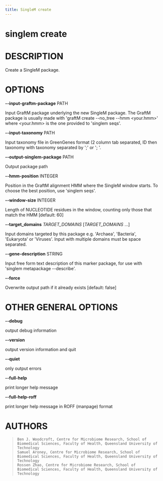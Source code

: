 ```yaml
---
title: SingleM create
---
```

# singlem create

DESCRIPTION
===========

Create a SingleM package.

OPTIONS
=======

**\--input-graftm-package** PATH

  Input GraftM package underlying the new SingleM package. The GraftM
    package is usually made with \'graftM create \--no_tree \--hmm
    \<your.hmm\>\' where \<your.hmm\> is the one provided to \'singlem
    seqs\'.

**\--input-taxonomy** PATH

  Input taxonomy file in GreenGenes format (2 column tab separated, ID
    then taxonomy with taxonomy separated by \';\' or \'; \'.

**\--output-singlem-package** PATH

  Output package path

**\--hmm-position** INTEGER

  Position in the GraftM alignment HMM where the SingleM window
    starts. To choose the best position, use \'singlem seqs\'.

**\--window-size** INTEGER

  Length of NUCLEOTIDE residues in the window, counting only those
    that match the HMM [default: 60]

**\--target_domains** *TARGET_DOMAINS* [*TARGET_DOMAINS* \...]

  Input domains targeted by this package e.g. \'Archaea\',
    \'Bacteria\', \'Eukaryota\' or \'Viruses\'. Input with multiple
    domains must be space separated.

**\--gene-description** STRING

  Input free form text description of this marker package, for use
    with \'singlem metapackage \--describe\'.

**\--force**

  Overwrite output path if it already exists [default: false]

OTHER GENERAL OPTIONS
=====================

**\--debug**

  output debug information

**\--version**

  output version information and quit

**\--quiet**

  only output errors

**\--full-help**

  print longer help message

**\--full-help-roff**

  print longer help message in ROFF (manpage) format

AUTHORS
=======

>     Ben J. Woodcroft, Centre for Microbiome Research, School of Biomedical Sciences, Faculty of Health, Queensland University of Technology
>     Samuel Aroney, Centre for Microbiome Research, School of Biomedical Sciences, Faculty of Health, Queensland University of Technology
>     Rossen Zhao, Centre for Microbiome Research, School of Biomedical Sciences, Faculty of Health, Queensland University of Technology
